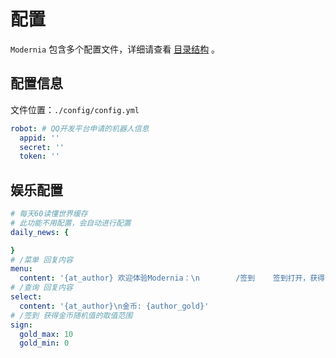# 配置

`Modernia` 包含多个配置文件，详细请查看 [目录结构](./file.md) 。

## 配置信息

文件位置：`./config/config.yml`

```yaml
robot: # QQ开发平台申请的机器人信息
  appid: ''
  secret: ''
  token: ''

```

## 娱乐配置

``` yaml
# 每天60读懂世界缓存
# 此功能不用配置，会自动进行配置
daily_news: {

}
# /菜单 回复内容
menu:
  content: '{at_author} 欢迎体验Modernia：\n        /签到    签到打开，获得金币\n        /查询    查询自身信息'
# /查询 回复内容
select:
  content: '{at_author}\n金币: {author_gold}'
# /签到 获得金币随机值的取值范围
sign:
  gold_max: 10
  gold_min: 0

```
